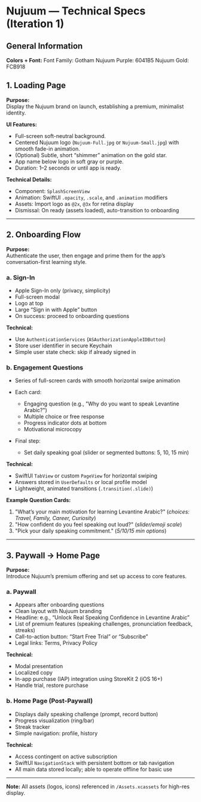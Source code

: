 # Nujuum — Technical Specs (Iteration 1)

## General Information

**Colors + Font:**
Font Family: Gotham
Nujuum Purple: 6041B5
Nujuum Gold: FCB918

## 1. Loading Page

**Purpose:**  
Display the Nujuum brand on launch, establishing a premium, minimalist identity.


**UI Features:**
- Full-screen soft-neutral background.
- Centered Nujuum logo (`Nujuum-Full.jpg` or `Nujuum-Small.jpg`) with smooth fade-in animation.
- (Optional) Subtle, short “shimmer” animation on the gold star.
- App name below logo in soft gray or purple.
- Duration: 1–2 seconds or until app is ready.

**Technical Details:**
- Component: `SplashScreenView`
- Animation: SwiftUI `.opacity`, `.scale`, and `.animation` modifiers
- Assets: Import logo as `@2x`, `@3x` for retina display
- Dismissal: On ready (assets loaded), auto-transition to onboarding

---

## 2. Onboarding Flow

**Purpose:**  
Authenticate the user, then engage and prime them for the app’s conversation-first learning style.

### a. Sign-In

- Apple Sign-In only (privacy, simplicity)
- Full-screen modal
- Logo at top
- Large “Sign in with Apple” button
- On success: proceed to onboarding questions

**Technical:**
- Use `AuthenticationServices` (`ASAuthorizationAppleIDButton`)
- Store user identifier in secure Keychain
- Simple user state check: skip if already signed in

### b. Engagement Questions

- Series of full-screen cards with smooth horizontal swipe animation
- Each card:  
  - Engaging question (e.g., "Why do you want to speak Levantine Arabic?")
  - Multiple choice or free response
  - Progress indicator dots at bottom
  - Motivational microcopy

- Final step:  
  - Set daily speaking goal (slider or segmented buttons: 5, 10, 15 min)

**Technical:**
- SwiftUI `TabView` or custom `PageView` for horizontal swiping  
- Answers stored in `UserDefaults` or local profile model
- Lightweight, animated transitions (`.transition(.slide)`)

**Example Question Cards:**
1. "What’s your main motivation for learning Levantine Arabic?" (*choices: Travel, Family, Career, Curiosity*)
2. "How confident do you feel speaking out loud?" (*slider/emoji scale*)
3. "Pick your daily speaking commitment." (*5/10/15 min options*)

---

## 3. Paywall → Home Page

**Purpose:**  
Introduce Nujuum’s premium offering and set up access to core features.

### a. Paywall

- Appears after onboarding questions
- Clean layout with Nujuum branding
- Headline: e.g., “Unlock Real Speaking Confidence in Levantine Arabic”
- List of premium features (speaking challenges, pronunciation feedback, streaks)
- Call-to-action button: “Start Free Trial” or “Subscribe”
- Legal links: Terms, Privacy Policy

**Technical:**
- Modal presentation
- Localized copy
- In-app purchase (IAP) integration using StoreKit 2 (iOS 16+)
- Handle trial, restore purchase

### b. Home Page (Post-Paywall)

- Displays daily speaking challenge (prompt, record button)
- Progress visualization (ring/bar)
- Streak tracker
- Simple navigation: profile, history

**Technical:**
- Access contingent on active subscription
- SwiftUI `NavigationStack` with persistent bottom or tab navigation
- All main data stored locally; able to operate offline for basic use

---

**Note:** All assets (logos, icons) referenced in `/Assets.xcassets` for high-res display.
